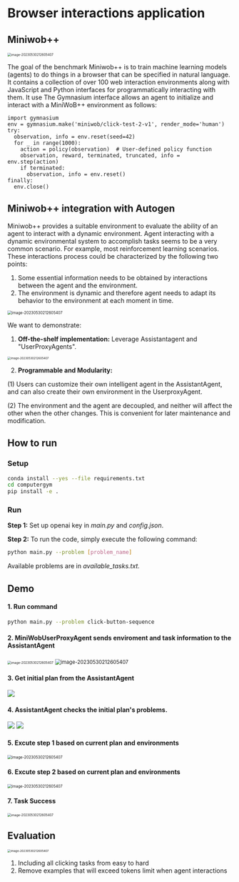 # Browser interactions application

## Miniwob++

<img src="artifacts/showcase.gif" alt="image-20230530212605407" style="zoom: 50%;" />

The goal of the benchmark Miniwob++ is to train machine learning models (agents) to do things in a browser that can be specified in natural language. It contains a collection of over 100 web interaction environments along with JavaScript and Python interfaces for programmatically interacting with them. It use The Gymnasium interface allows an agent to initialize and interact with a MiniWoB++ environment as follows:
```
import gymnasium
env = gymnasium.make('miniwob/click-test-2-v1', render_mode='human')
try:
  observation, info = env.reset(seed=42)
  for _ in range(1000):
    action = policy(observation)  # User-defined policy function
    observation, reward, terminated, truncated, info = env.step(action)
    if terminated:
      observation, info = env.reset()
finally:
  env.close()
```

## Miniwob++ integration with Autogen
Miniwob++ provides a suitable environment to evaluate the ability of an agent to interact with a dynamic environment. Agent interacting with a dynamic environmental system to accomplish tasks seems to be a very common scenario. For example, most reinforcement learning scenarios. These interactions process could be characterized by the following two points:
1. Some essential information needs to be obtained by interactions between the agent and the environment.
2. The environment is dynamic and therefore agent needs to adapt its behavior to the environment at each moment in time.  

<img src="artifacts/rl.png" alt="image-20230530212605407" style="zoom: 60%;" />


We want to demonstrate:

1. **Off-the-shelf implementation:** Leverage Assistantagent and "UserProxyAgents".

<img src="artifacts/imp.png" alt="image-20230530212605407" style="zoom: 45%;" />

2. **Programmable and Modularity:**

(1) Users can customize their own intelligent agent in the AssistantAgent, and can also create their own environment in the UserproxyAgent. 

(2) The environment and the agent are decoupled, and neither will affect the other when the other changes. This is convenient for later maintenance and modification.

## How to run


### Setup

```sh
conda install --yes --file requirements.txt 
cd computergym
pip install -e .
```


### Run
**Step 1:** Set up openai key in *main.py* and *config.json*.  


**Step 2:**
To run the code, simply execute the following command:
```sh
python main.py --problem [problem_name]
```
Available problems are in *available_tasks.txt.*


## Demo

#### 1. Run command 

```sh
python main.py --problem click-button-sequence
```


#### 2. MiniWobUserProxyAgent sends enviroment and task information to the AssistantAgent

<img src="artifacts/initial_env.png" alt="image-20230530212605407" style="zoom: 50%;" />

<img src="artifacts/initial_information.png" alt="image-20230530212605407" style="zoom: 80%;" />

#### 3. Get initial plan from the AssistantAgent
![](artifacts/initial_plan.png)

#### 4. AssistantAgent checks the initial plan's problems.
![](artifacts/self_cri.png)
![](artifacts/self_cri2.png)

#### 5. Excute step 1 based on current plan and environments
<img src="artifacts/step1.png" alt="image-20230530212605407" style="zoom: 60%;" />

#### 6. Excute step 2 based on current plan and environments
<img src="artifacts/step2.png" alt="image-20230530212605407" style="zoom: 60%;" />

#### 7. Task Success

<img src="artifacts/success.png" alt="image-20230530212605407" style="zoom: 50%;" />

## Evaluation
<img src="artifacts/result.png" alt="image-20230530212605407" style="zoom: 45%;" />


1. Including all clicking tasks from easy to hard
2. Remove examples that will exceed tokens limit when agent interactions 

